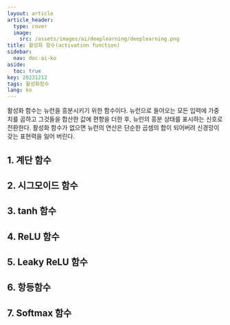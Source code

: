 ```yaml
---
layout: article
article_header:
  type: cover
  image:
    src: /assets/images/ai/deeplearning/deeplearning.png
title: 활성화 함수(activation function)
sidebar:
  nav: doc-ai-ko
aside:
  toc: true
key: 20231212
tags: 활성화함수
lang: ko
---
```

활성화 함수는 뉴런을 흥분시키기 위한 함수이다.
뉴런으로 들어오는 모든 입력에 가중치를 곱하고 그것들을 합산한 값에 편향을 더한 후, 뉴런의 흥분 상태를 표시하는 신호로 전환한다.
활성화 함수가 없으면 뉴런의 연산은 단순한 곱셈의 합이 되어버려 신경망이 갖는 표현력을 잃어 버린다.

<!--more-->

## 1. 계단 함수

## 2. 시그모이드 함수

## 3. tanh 함수

## 4. ReLU 함수

## 5. Leaky ReLU 함수

## 6. 항등함수

## 7. Softmax 함수

